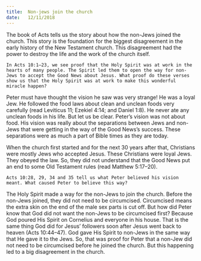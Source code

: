 ```yaml
---
title:  Non-jews join the church
date:   12/11/2018
---
```


The book of Acts tells us the story about how the non-Jews joined the church. This story is the foundation for the biggest disagreement in the early history of the New Testament church. This disagreement had the power to destroy the life and the work of the church itself.

`In Acts 10:1–23, we see proof that the Holy Spirit was at work in the hearts of many people. The Spirit led them to open the way for non-Jews to accept the Good News about Jesus. What proof do these verses show us that the Holy Spirit was at work to make this wonderful miracle happen?`

Peter must have thought the vision he saw was very strange! He was a loyal Jew. He followed the food laws about clean and unclean foods very carefully (read Leviticus 11; Ezekiel 4:14; and Daniel 1:8). He never ate any unclean foods in his life. But let us be clear. Peter’s vision was not about food. His vision was really about the separations between Jews and non-Jews that were getting in the way of the Good News’s success. These separations were as much a part of Bible times as they are today.

When the church first started and for the next 30 years after that, Christians were mostly Jews who accepted Jesus. These Christians were loyal Jews. They obeyed the law. So, they did not understand that the Good News put an end to some Old Testament rules (read Matthew 5:17–20).

`Acts 10:28, 29, 34 and 35 tell us what Peter believed his vision meant. What caused Peter to believe this way?`

The Holy Spirit made a way for the non-Jews to join the church. Before the non-Jews joined, they did not need to be circumcised. Circumcised means the extra skin on the end of the male sex parts is cut off. But how did Peter know that God did not want the non-Jews to be circumcised first? Because God poured His Spirit on Cornelius and everyone in his house. That is the same thing God did for Jesus’ followers soon after Jesus went back to heaven (Acts 10:44–47). God gave His Spirit to non-Jews in the same way that He gave it to the Jews. So, that was proof for Peter that a non-Jew did not need to be circumcised before he joined the church. But this happening led to a big disagreement in the church.